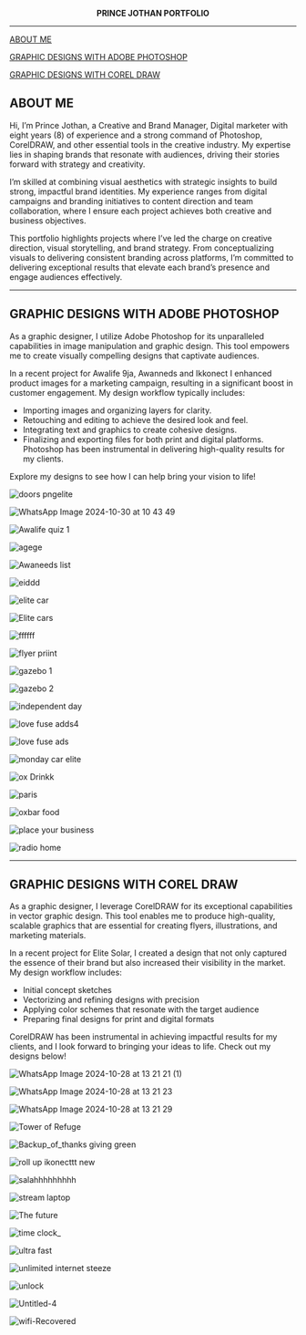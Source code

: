 

<p align="center">
  <strong>PRINCE JOTHAN PORTFOLIO</strong>
</p>

---
[ABOUT ME](#about-me)

[GRAPHIC DESIGNS WITH ADOBE PHOTOSHOP](#graphic-designs-with-adobe-photoshop)

[GRAPHIC DESIGNS WITH COREL DRAW](#graphic-designs-with-corel-draw)

## ABOUT ME
Hi, I’m Prince Jothan, a Creative and Brand Manager, Digital marketer with eight years (8) of experience and a strong command of Photoshop, CorelDRAW, and other essential tools in the creative industry. My expertise lies in shaping brands that resonate with audiences, driving their stories forward with strategy and creativity.

I’m skilled at combining visual aesthetics with strategic insights to build strong, impactful brand identities. My experience ranges from digital campaigns and branding initiatives to content direction and team collaboration, where I ensure each project achieves both creative and business objectives.

This portfolio highlights projects where I’ve led the charge on creative direction, visual storytelling, and brand strategy. From conceptualizing visuals to delivering consistent branding across platforms, I’m committed to delivering exceptional results that elevate each brand’s presence and engage audiences effectively.

---

## GRAPHIC DESIGNS WITH ADOBE PHOTOSHOP
As a graphic designer, I utilize Adobe Photoshop for its unparalleled capabilities in image manipulation and graphic design. This tool empowers me to create visually compelling designs that captivate audiences.

In a recent project for Awalife 9ja, Awanneds and Ikkonect I enhanced product images for a marketing campaign, resulting in a significant boost in customer engagement. My design workflow typically includes:

- Importing images and organizing layers for clarity.
- Retouching and editing to achieve the desired look and feel.
- Integrating text and graphics to create cohesive designs.
- Finalizing and exporting files for both print and digital platforms.
Photoshop has been instrumental in delivering high-quality results for my clients. 

Explore my designs to see how I can help bring your vision to life!


![doors pngelite](https://github.com/user-attachments/assets/5c6fd958-3523-4ccc-b713-332eefad0a7c)



![WhatsApp Image 2024-10-30 at 10 43 49](https://github.com/user-attachments/assets/794ff924-34ac-41b0-af41-f3ece030cd33)



![Awalife quiz 1](https://github.com/user-attachments/assets/927342b1-70e3-4136-9db2-d9b3194db7a4)


![agege](https://github.com/user-attachments/assets/452abfb9-4263-426a-9915-2d8361b53bb1)


![Awaneeds list](https://github.com/user-attachments/assets/2524ce03-3130-47b1-a21d-6475c7836efd)



![eiddd](https://github.com/user-attachments/assets/11a7a15d-73d3-452f-bae0-4bf460028877)


![elite car](https://github.com/user-attachments/assets/8e6c9136-8919-4bcf-b6b5-e0580f182a9f)


![Elite cars](https://github.com/user-attachments/assets/f642114b-417c-40a3-8680-dcde444b9e72)

![ffffff](https://github.com/user-attachments/assets/e1c5f3d1-f4db-410c-be16-32d1b43d4f9a)


![flyer priint](https://github.com/user-attachments/assets/94d41059-7da6-4eb0-885e-626785fadda5)


![gazebo 1](https://github.com/user-attachments/assets/06b2d161-6116-4f13-bfae-f4a887dafbab)

![gazebo 2](https://github.com/user-attachments/assets/64726098-35c2-4e61-b283-2a369cc5b458)


![independent day](https://github.com/user-attachments/assets/21dbd695-b4b9-48b8-ace5-786e57c59633)



![love fuse adds4](https://github.com/user-attachments/assets/b1279077-def1-4c47-aae1-bb6e6e793b6d)


![love fuse ads](https://github.com/user-attachments/assets/73a48250-336b-4e99-a36c-b4389161c0b1)


![monday car elite](https://github.com/user-attachments/assets/7502c6db-ad0d-423c-b2c5-9fe2d93fcae0)



![ox Drinkk](https://github.com/user-attachments/assets/43027736-62dd-4e28-a5c1-491b4c64b8ec)


![paris](https://github.com/user-attachments/assets/a4e9128a-efba-4fd0-97b3-4977c397b958)



![oxbar food](https://github.com/user-attachments/assets/bd18610e-d3f2-4e66-a46f-b00a3270448c)


![place your business](https://github.com/user-attachments/assets/4fe77725-3c93-43b1-ac37-6ac8d98fd254)


![radio home](https://github.com/user-attachments/assets/3b5b7fa9-10dc-41f8-b8a3-7b15dfeb9a0d)




---

## GRAPHIC DESIGNS WITH COREL DRAW

As a graphic designer, I leverage CorelDRAW for its exceptional capabilities in vector graphic design. This tool enables me to produce high-quality, scalable graphics that are essential for creating flyers, illustrations, and marketing materials.

In a recent project for Elite Solar, I created a design that not only captured the essence of their brand but also increased their visibility in the market. My design workflow includes:

- Initial concept sketches
- Vectorizing and refining designs with precision
- Applying color schemes that resonate with the target audience
- Preparing final designs for print and digital formats
  
CorelDRAW has been instrumental in achieving impactful results for my clients, and I look forward to bringing your ideas to life. Check out my designs below!


![WhatsApp Image 2024-10-28 at 13 21 21 (1)](https://github.com/user-attachments/assets/220a41cf-251e-47af-b354-de9b7cef4306)


![WhatsApp Image 2024-10-28 at 13 21 23](https://github.com/user-attachments/assets/03c5ad52-6eea-4544-9172-316d6e10a14a)



![WhatsApp Image 2024-10-28 at 13 21 29](https://github.com/user-attachments/assets/2d34ee76-51a4-4772-b956-37e497f86d3c)

![Tower of Refuge](https://github.com/user-attachments/assets/20d7642e-d73e-47b0-9329-f1001411df42)


![Backup_of_thanks giving green](https://github.com/user-attachments/assets/39a1f5c3-4a05-42c1-8d48-bce0c3eb2d10)


![roll up ikonecttt new](https://github.com/user-attachments/assets/f8ccaff8-790c-422a-8d92-f2795c2dfb8f)


![salahhhhhhhhh](https://github.com/user-attachments/assets/4001d95c-6e9e-48fb-b22c-7c235c77dfa8)


![stream laptop](https://github.com/user-attachments/assets/04053000-ab51-49a9-ac5a-231e72ab176e)



![The future](https://github.com/user-attachments/assets/046ae857-7f33-4448-acbf-5944ae5670d0)


![time clock_](https://github.com/user-attachments/assets/c324ca42-d7de-484a-9bb9-31d4f622646f)


![ultra fast](https://github.com/user-attachments/assets/aba7a065-8844-4ecb-b2b3-eaf4bb03e166)


![unlimited internet steeze](https://github.com/user-attachments/assets/51187b74-b3b8-499c-bdc8-727274288b72)

![unlock](https://github.com/user-attachments/assets/33f46d5a-faa7-4796-9bb1-8cd62ccfc947)


![Untitled-4](https://github.com/user-attachments/assets/7c7e935d-3fae-4881-bf84-9e036556e6d8)



![wifi-Recovered](https://github.com/user-attachments/assets/0757766d-66a4-4e06-a6bc-560d53f0c9e3)




